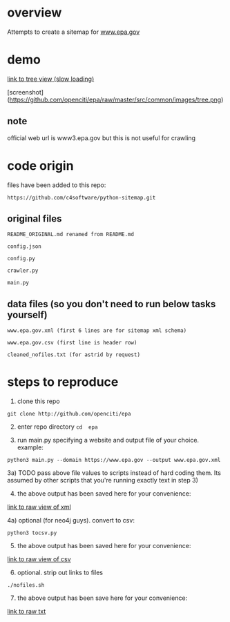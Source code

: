 # overview

Attempts to create a sitemap for www.epa.gov

# demo

[link to tree view (slow loading)](http://52.60.90.44/~ubuntu/)

[screenshot] (https://github.com/openciti/epa/raw/master/src/common/images/tree.png)


## note

official web url is www3.epa.gov but this is not useful for crawling

# code origin

files have been added to this repo:

	https://github.com/c4software/python-sitemap.git

## original files

	README_ORIGINAL.md renamed from README.md
	
	config.json

	config.py

	crawler.py

	main.py

## data files (so you don't need to run below tasks yourself)

	www.epa.gov.xml (first 6 lines are for sitemap xml schema)
 
	www.epa.gov.csv (first line is header row)

	cleaned_nofiles.txt (for astrid by request)


# steps to reproduce

1) clone this repo

`git clone http://github.com/openciti/epa`

2) enter repo directory
`cd  epa`

3) run main.py specifying a website and output file of your choice. example:

`python3 main.py --domain https://www.epa.gov --output www.epa.gov.xml`

3a) TODO pass above file values to scripts instead of hard coding them. Its assumed by other scripts that you're running exactly text in step 3) 

4) the above output has been saved here for your convenience:

[link to raw view of xml](https://raw.githubusercontent.com/openciti/epa/master/www.epa.gov.xml)

4a) optional (for neo4j guys). convert to csv:

`python3 tocsv.py`

5) the above output has been saved here for your convenience:

[link to raw view of csv](https://raw.githubusercontent.com/openciti/epa/master/www.epa.gov.csv)

6) optional. strip out links to files

`./nofiles.sh`

7) the above output has been save here for your convenience:

[link to raw txt](https://raw.githubusercontent.com/openciti/epa/master/cleaned_nofiles.txt)




